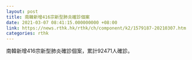 ```yaml
---
layout: post
title: 南韓新增416宗新型肺炎確診個案
date: 2021-03-07 08:41:15.000000000 +08:00
link: https://news.rthk.hk/rthk/ch/component/k2/1579187-20210307.htm
categories: rthk
---
```


南韓新增416宗新型肺炎確診個案，累計92471人確診。
